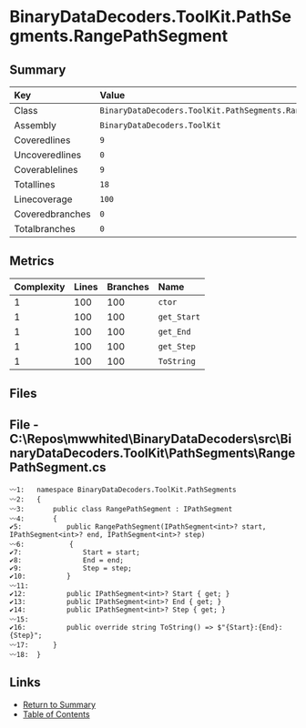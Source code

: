 ﻿# BinaryDataDecoders.ToolKit.PathSegments.RangePathSegment

## Summary

| Key             | Value                                                      |
| :-------------- | :--------------------------------------------------------- |
| Class           | `BinaryDataDecoders.ToolKit.PathSegments.RangePathSegment` |
| Assembly        | `BinaryDataDecoders.ToolKit`                               |
| Coveredlines    | `9`                                                        |
| Uncoveredlines  | `0`                                                        |
| Coverablelines  | `9`                                                        |
| Totallines      | `18`                                                       |
| Linecoverage    | `100`                                                      |
| Coveredbranches | `0`                                                        |
| Totalbranches   | `0`                                                        |

## Metrics

| Complexity | Lines | Branches | Name        |
| :--------- | :---- | :------- | :---------- |
| 1          | 100   | 100      | `ctor`      |
| 1          | 100   | 100      | `get_Start` |
| 1          | 100   | 100      | `get_End`   |
| 1          | 100   | 100      | `get_Step`  |
| 1          | 100   | 100      | `ToString`  |

## Files

## File - C:\Repos\mwwhited\BinaryDataDecoders\src\BinaryDataDecoders.ToolKit\PathSegments\RangePathSegment.cs

```CSharp
〰1:   namespace BinaryDataDecoders.ToolKit.PathSegments
〰2:   {
〰3:       public class RangePathSegment : IPathSegment
〰4:       {
✔5:           public RangePathSegment(IPathSegment<int>? start, IPathSegment<int>? end, IPathSegment<int>? step)
〰6:           {
✔7:               Start = start;
✔8:               End = end;
✔9:               Step = step;
✔10:          }
〰11:  
✔12:          public IPathSegment<int>? Start { get; }
✔13:          public IPathSegment<int>? End { get; }
✔14:          public IPathSegment<int>? Step { get; }
〰15:  
✔16:          public override string ToString() => $"{Start}:{End}:{Step}";
〰17:      }
〰18:  }
```

## Links

* [Return to Summary](Summary.md)
* [Table of Contents](../TOC.md)

